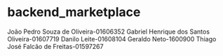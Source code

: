 # backend_marketplace

João Pedro Souza de Oliveira-01606352
Gabriel Henrique dos Santos Oliveira-01607719
Danilo Leite-01608104
Geraldo Neto-1600900
Thiago José Falcão de Freitas-01597267
